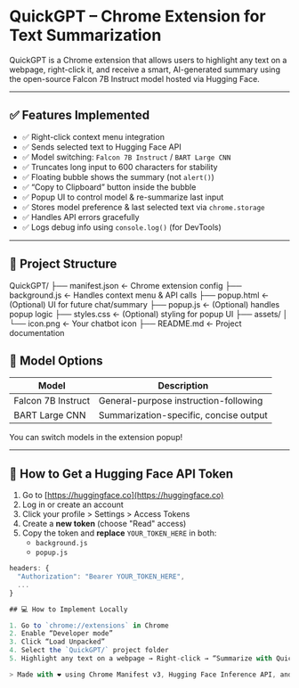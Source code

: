 # QuickGPT – Chrome Extension for Text Summarization

QuickGPT is a Chrome extension that allows users to highlight any text on a webpage, right-click it, and receive a smart, AI-generated summary using the open-source Falcon 7B Instruct model hosted via Hugging Face.

---

## ✅ Features Implemented

- ✅ Right-click context menu integration
- ✅ Sends selected text to Hugging Face API
- ✅ Model switching: `Falcon 7B Instruct` / `BART Large CNN`
- ✅ Truncates long input to 600 characters for stability
- ✅ Floating bubble shows the summary (not `alert()`)
- ✅ “Copy to Clipboard” button inside the bubble
- ✅ Popup UI to control model & re-summarize last input
- ✅ Stores model preference & last selected text via `chrome.storage`
- ✅ Handles API errors gracefully
- ✅ Logs debug info using `console.log()` (for DevTools)

---

## 📂 Project Structure

QuickGPT/
├── manifest.json        ← Chrome extension config
├── background.js        ← Handles context menu & API calls
├── popup.html           ← (Optional) UI for future chat/summary
├── popup.js             ← (Optional) handles popup logic
├── styles.css           ← (Optional) styling for popup UI
├── assets/
│   └── icon.png         ← Your chatbot icon
├── README.md            ← Project documentation



## 🧠 Model Options

| Model              | Description                              |
|-------------------|------------------------------------------|
| Falcon 7B Instruct | General-purpose instruction-following    |
| BART Large CNN     | Summarization-specific, concise output   |

You can switch models in the extension popup!

---

## 🚀 How to Get a Hugging Face API Token

1. Go to [https://huggingface.co](https://huggingface.co)
2. Log in or create an account
3. Click your profile > Settings > Access Tokens
4. Create a **new token** (choose "Read" access)
5. Copy the token and **replace** `YOUR_TOKEN_HERE` in both:
   - `background.js`
   - `popup.js`

```js
headers: {
  "Authorization": "Bearer YOUR_TOKEN_HERE",
  ...
}

## 💻 How to Implement Locally

1. Go to `chrome://extensions` in Chrome
2. Enable “Developer mode”
3. Click “Load Unpacked”
4. Select the `QuickGPT/` project folder
5. Highlight any text on a webpage → Right-click → “Summarize with QuickGPT”

> Made with ❤️ using Chrome Manifest v3, Hugging Face Inference API, and open-source LLMs.